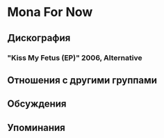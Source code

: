 # Mona For Now



## Дискография

### "Kiss My Fetus (EP)" 2006, Alternative




## Отношения с другими группами


## Обсуждения


## Упоминания


